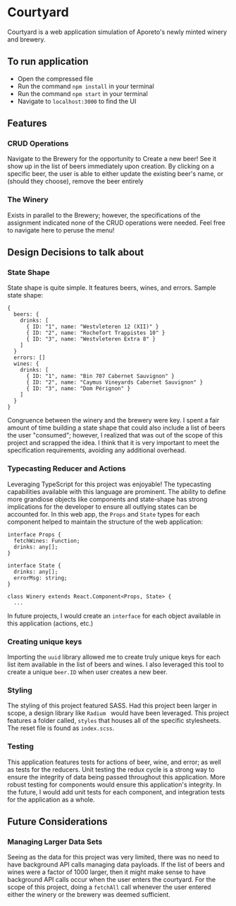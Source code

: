# Courtyard

Courtyard is a web application simulation of Aporeto's newly minted winery and brewery.

## To run application

* Open the compressed file
* Run the command `npm install` in your terminal
* Run the command `npm start` in your terminal
* Navigate to `localhost:3000` to find the UI

## Features

### CRUD Operations
Navigate to the Brewery for the opportunity to Create a new beer! See it show up in the list of beers immediately upon creation. By clicking on a specific beer, the user is able to either update the existing beer's name, or (should they choose), remove the beer entirely

### The Winery
Exists in parallel to the Brewery; however, the specifications of the assignment indicated none of the CRUD operations were needed. Feel free to navigate here to peruse the menu!

## Design Decisions to talk about

### State Shape
State shape is quite simple. It features beers, wines, and errors. Sample state shape:

```
{
  beers: {
    drinks: [
      { ID: "1", name: "Westvleteren 12 (XII)" }
      { ID: "2", name: "Rochefort Trappistes 10" }
      { ID: "3", name: "Westvleteren Extra 8" }
    ]
  }
  errors: []
  wines: {
    drinks: [
      { ID: "1", name: "Bin 707 Cabernet Sauvignon" }
      { ID: "2", name: "Caymus Vineyards Cabernet Sauvignon" }
      { ID: "3", name: "Dom Pérignon" }
    ]
  }
}
```

Congruence between the winery and the brewery were key.  I spent a fair amount of time building a state shape that could also include a list of beers the user "consumed"; however, I realized that was out of the scope of this project and scrapped the idea. I think that it is very important to meet the specification requirements, avoiding any additional overhead.

### Typecasting Reducer and Actions
Leveraging TypeScript for this project was enjoyable! The typecasting capabilities available with this language are prominent. The ability to define more grandiose objects like components and state-shape has strong implications for the developer to ensure all outlying states can be accounted for. In this web app, the `Props` and `State` types for each component helped to maintain the structure of the web application:

```
interface Props {
  fetchWines: Function;
  drinks: any[];
}

interface State {
  drinks: any[];
  errorMsg: string;
}

class Winery extends React.Component<Props, State> {
  ...
```

In future projects, I would create an `interface` for each object available in this application (actions, etc.)

### Creating unique keys
Importing the `uuid` library allowed me to create truly unique keys for each list item available in the list of beers and wines. I also leveraged this tool to create a unique `beer.ID` when user creates a new beer.

### Styling
The styling of this project featured SASS. Had this project been larger in scope, a design library like `Radium ` would have been leveraged. This project features a folder called, `styles` that houses all of the specific stylesheets.  The reset file is found as `index.scss`.

### Testing
This application features tests for actions of beer, wine, and error; as well as tests for the reducers. Unit testing the redux cycle is a strong way to ensure the integrity of data being passed throughout this application. More robust testing for components would ensure this application's integrity. In the future, I would add unit tests for each component, and integration tests for the application as a whole.

## Future Considerations

### Managing Larger Data Sets
Seeing as the data for this project was very limited, there was no need to have background API calls managing data payloads. If the list of beers and wines were a factor of 1000 larger, then it might make sense to have background API calls occur when the user enters the courtyard.  For the scope of this project, doing a `fetchAll` call whenever the user entered either the winery or the brewery was deemed sufficient.
